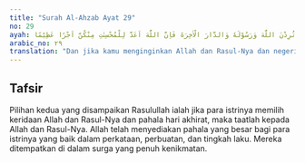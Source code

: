 ```yaml
---
title: "Surah Al-Ahzab Ayat 29"
no: 29
ayah: وَاِنْ كُنْتُنَّ تُرِدْنَ اللّٰهَ وَرَسُوْلَهٗ وَالدَّارَ الْاٰخِرَةَ فَاِنَّ اللّٰهَ اَعَدَّ لِلْمُحْسِنٰتِ مِنْكُنَّ اَجْرًا عَظِيْمًا
arabic_no: ٢٩
translation: "Dan jika kamu menginginkan Allah dan Rasul-Nya dan negeri akhirat, maka sesungguhnya Allah menyediakan pahala yang besar bagi siapa yang berbuat baik di antara kamu."
---
```


## Tafsir

Pilihan kedua yang disampaikan Rasulullah ialah jika para istrinya memilih keridaan Allah dan Rasul-Nya dan pahala hari akhirat, maka taatlah kepada Allah dan Rasul-Nya. Allah telah menyediakan pahala yang besar bagi para istrinya yang baik dalam perkataan, perbuatan, dan tingkah laku. Mereka ditempatkan di dalam surga yang penuh kenikmatan.